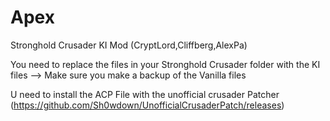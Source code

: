 # Apex
Stronghold Crusader KI Mod (CryptLord,Cliffberg,AlexPa)

You need to replace the files in your Stronghold Crusader folder with the KI files --> Make sure you make a backup of the Vanilla files

U need to install the ACP File with the unofficial crusader Patcher (https://github.com/Sh0wdown/UnofficialCrusaderPatch/releases)
